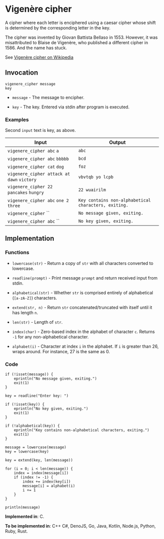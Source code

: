 # Vigenère cipher

A cipher where each letter is enciphered using a caesar cipher whose shift is determined by the corresponding letter in the key.

The cipher was invented by Giovan Battista Bellaso in 1553. However, it was misattributed to Blaise de Vigenère, who published a different cipher in 1586. And the name has stuck.

See [Vigenère cipher on Wikipedia](https://en.wikipedia.org/wiki/Vigen%C3%A8re_cipher)

## Invocation

`vigenere_cipher message`
<br>
`key`

- `message` - The message to encipher.

- `key` - The key. Entered via stdin after program is executed.

### Examples

Second `input` text is key, as above.

| Input                                      | Output                                               |
| ------------------------------------------ | ---------------------------------------------------- |
| `vigenere_cipher abc` `a`                  | `abc`                                                |
| `vigenere_cipher abc` `bbbbb`              | `bcd`                                                |
| `vigenere_cipher cat` `dog`                | `foz`                                                |
| `vigenere_cipher attack at dawn` `victory` | `vbvtqb yo lcpb`                                     |
| `vigenere_cipher 22 pancakes` `hungry`     | `22 wuairilm`                                        |
| `vigenere_cipher abc` `one 2 three`        | `Key contains non-alphabetical characters, exiting.` |
| `vigenere_cipher` ``                       | `No message given, exiting.`                         |
| `vigenere_cipher abc` ``                   | `No key given, exiting.`                             |

## Implementation

### Functions

- `lowercase(str)` - Return a copy of `str` with all characters converted to lowercase.

- `readline(prompt)` - Print message `prompt` and return received input from stdin.

- `alphabetical(str)` - Whether `str` is comprised entirely of alphabetical (`[a-zA-Z]`) characters.

- `extend(str, n)` - Return `str` concatenated/truncated with itself until it has length `n`.

- `len(str)` - Length of `str`.

- `index(char)` - Zero-based index in the alphabet of character `c`. Returns `-1` for any non-alphabetical character.

- `alphabet(i)` - Character at index `i` in the alphabet. If `i` is greater than 26, wraps around. For instance, 27 is the same as 0.

### Code

```
if (!isset(message)) {
    eprintln("No message given, exiting.")
    exit(1)
}

key = readline("Enter key: ")

if (!isset(key)) {
    eprintln("No key given, exiting.")
    exit(1)
}

if (!alphabetical(key)) {
    eprintln("Key contains non-alphabetical characters, exiting.")
    exit(1)
}

message = lowercase(message)
key = lowercase(key)

key = extend(key, len(message))

for (i = 0; i < len(message)) {
    index = index(message[i])
    if (index != -1) {
        index += index(key[i])
        message[i] = alphabet(i)
        i += 1
    }
}

println(message)
```

**Implemented in**: C.

**To be implemented in**: C++ C#, DenoJS, Go, Java, Kotlin, Node.js, Python, Ruby, Rust.

